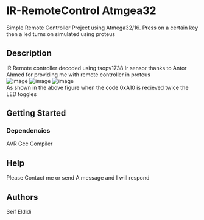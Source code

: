 # IR-RemoteControl Atmgea32
Simple Remote Controller Project using Atmega32/16. Press on a certain key then a led turns on simulated using proteus
## Description
IR Remote controller decoded using tsopv1738 Ir sensor thanks to Antor Ahmed for providing me with remote controller in proteus  
![image](https://user-images.githubusercontent.com/106155115/235321244-a7da162b-4107-468f-9c33-7328fa87574e.png)
![image](https://user-images.githubusercontent.com/106155115/235321255-3c37a487-06b1-481d-a90c-f5ce87359e1e.png)
![image](https://user-images.githubusercontent.com/106155115/235321264-491f8c8d-570f-46a1-a567-f8361636a51b.png)  
As shown in the above figure when the code 0xA10 is recieved twice the LED toggles
## Getting Started

### Dependencies
AVR Gcc Compiler

## Help
Please Contact me or send A message and I will respond

## Authors
Seif Eldidi


